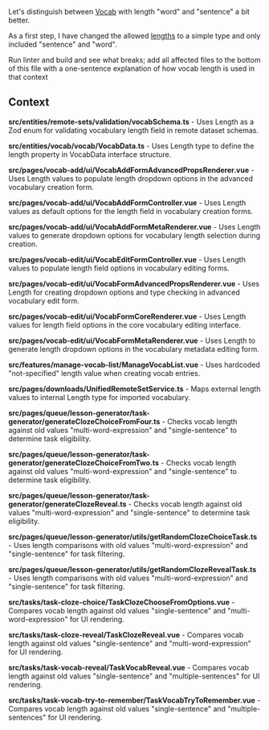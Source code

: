 Let's distinguish between [Vocab](src/entities/vocab/vocab/VocabData.ts) with length "word" and "sentence" a bit better.

As a first step, I have changed the allowed [lengths](src/shared/Length.ts) to a simple type and only included "sentence" and "word".

Run linter and build and see what breaks; add all affected files to the bottom of this file with a one-sentence explanation of how vocab length is used in that context

## Context

**src/entities/remote-sets/validation/vocabSchema.ts** - Uses Length as a Zod enum for validating vocabulary length field in remote dataset schemas.

**src/entities/vocab/vocab/VocabData.ts** - Uses Length type to define the length property in VocabData interface structure.

**src/pages/vocab-add/ui/VocabAddFormAdvancedPropsRenderer.vue** - Uses Length values to populate length dropdown options in the advanced vocabulary creation form.

**src/pages/vocab-add/ui/VocabAddFormController.vue** - Uses Length values as default options for the length field in vocabulary creation forms.

**src/pages/vocab-add/ui/VocabAddFormMetaRenderer.vue** - Uses Length values to generate dropdown options for vocabulary length selection during creation.

**src/pages/vocab-edit/ui/VocabEditFormController.vue** - Uses Length values to populate length field options in vocabulary editing forms.

**src/pages/vocab-edit/ui/VocabFormAdvancedPropsRenderer.vue** - Uses Length for creating dropdown options and type checking in advanced vocabulary edit form.

**src/pages/vocab-edit/ui/VocabFormCoreRenderer.vue** - Uses Length values for length field options in the core vocabulary editing interface.

**src/pages/vocab-edit/ui/VocabFormMetaRenderer.vue** - Uses Length to generate length dropdown options in the vocabulary metadata editing form.

**src/features/manage-vocab-list/ManageVocabList.vue** - Uses hardcoded "not-specified" length value when creating vocab entries.

**src/pages/downloads/UnifiedRemoteSetService.ts** - Maps external length values to internal Length type for imported vocabulary.

**src/pages/queue/lesson-generator/task-generator/generateClozeChoiceFromFour.ts** - Checks vocab length against old values "multi-word-expression" and "single-sentence" to determine task eligibility.

**src/pages/queue/lesson-generator/task-generator/generateClozeChoiceFromTwo.ts** - Checks vocab length against old values "multi-word-expression" and "single-sentence" to determine task eligibility.

**src/pages/queue/lesson-generator/task-generator/generateClozeReveal.ts** - Checks vocab length against old values "multi-word-expression" and "single-sentence" to determine task eligibility.

**src/pages/queue/lesson-generator/utils/getRandomClozeChoiceTask.ts** - Uses length comparisons with old values "multi-word-expression" and "single-sentence" for task filtering.

**src/pages/queue/lesson-generator/utils/getRandomClozeRevealTask.ts** - Uses length comparisons with old values "multi-word-expression" and "single-sentence" for task filtering.

**src/tasks/task-cloze-choice/TaskClozeChooseFromOptions.vue** - Compares vocab length against old values "single-sentence" and "multi-word-expression" for UI rendering.

**src/tasks/task-cloze-reveal/TaskClozeReveal.vue** - Compares vocab length against old values "single-sentence" and "multi-word-expression" for UI rendering.

**src/tasks/task-vocab-reveal/TaskVocabReveal.vue** - Compares vocab length against old values "single-sentence" and "multiple-sentences" for UI rendering.

**src/tasks/task-vocab-try-to-remember/TaskVocabTryToRemember.vue** - Compares vocab length against old values "single-sentence" and "multiple-sentences" for UI rendering.